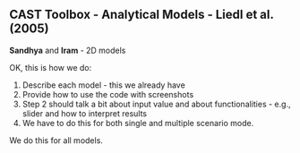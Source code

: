 ## CAST Toolbox - Analytical Models - Liedl et al. (2005)



**Sandhya** and **Iram** - 2D models




OK, this is how we do:

1. Describe each model - this we already have
2. Provide how to use the code with screenshots
3. Step 2 should talk a bit about input value and about functionalities - e.g., slider and how to interpret results
4. We have to do this for both single and multiple scenario mode.

We do this for all models.

